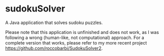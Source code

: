 # sudokuSolver
A Java application that solves sudoku puzzles.

Please note that this application is unfinished and does not work, as I was following a wrong (human-like, not computational) approach. For a complete version that works, please refer to my more recent project https://github.com/roccobarbi/SudokuSolver2.
